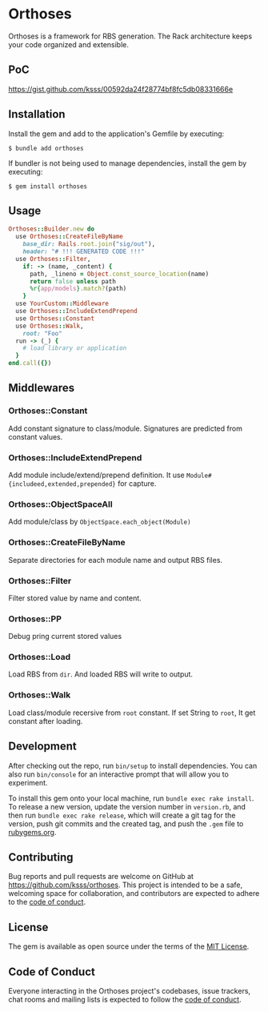 # Orthoses

Orthoses is a framework for RBS generation.
The Rack architecture keeps your code organized and extensible.

## PoC

https://gist.github.com/ksss/00592da24f28774bf8fc5db08331666e

## Installation

Install the gem and add to the application's Gemfile by executing:

    $ bundle add orthoses

If bundler is not being used to manage dependencies, install the gem by executing:

    $ gem install orthoses

## Usage

```rb
Orthoses::Builder.new do
  use Orthoses::CreateFileByName
    base_dir: Rails.root.join("sig/out"),
    header: "# !!! GENERATED CODE !!!"
  use Orthoses::Filter,
    if: -> (name, _content) {
      path, _lineno = Object.const_source_location(name)
      return false unless path
      %r{app/models}.match?(path)
    }
  use YourCustom::Middleware
  use Orthoses::IncludeExtendPrepend
  use Orthoses::Constant
  use Orthoses::Walk,
    root: "Foo"
  run -> (_) {
    # load library or application
  }
end.call({})
```

## Middlewares

### Orthoses::Constant

Add constant signature to class/module.
Signatures are predicted from constant values.

### Orthoses::IncludeExtendPrepend

Add module include/extend/prepend definition.
It use `Module#{includeed,extended,prepended}` for capture.

### Orthoses::ObjectSpaceAll

Add module/class by `ObjectSpace.each_object(Module)`

### Orthoses::CreateFileByName

Separate directories for each module name and output RBS files.

### Orthoses::Filter

Filter stored value by name and content.

### Orthoses::PP

Debug pring current stored values

### Orthoses::Load

Load RBS from `dir`.
And loaded RBS will write to output.

### Orthoses::Walk

Load class/module recersive from `root` constant.
If set String to `root`, It get constant after loading.

## Development

After checking out the repo, run `bin/setup` to install dependencies. You can also run `bin/console` for an interactive prompt that will allow you to experiment.

To install this gem onto your local machine, run `bundle exec rake install`. To release a new version, update the version number in `version.rb`, and then run `bundle exec rake release`, which will create a git tag for the version, push git commits and the created tag, and push the `.gem` file to [rubygems.org](https://rubygems.org).

## Contributing

Bug reports and pull requests are welcome on GitHub at https://github.com/ksss/orthoses. This project is intended to be a safe, welcoming space for collaboration, and contributors are expected to adhere to the [code of conduct](https://github.com/ksss/orthoses/blob/main/CODE_OF_CONDUCT.md).

## License

The gem is available as open source under the terms of the [MIT License](https://opensource.org/licenses/MIT).

## Code of Conduct

Everyone interacting in the Orthoses project's codebases, issue trackers, chat rooms and mailing lists is expected to follow the [code of conduct](https://github.com/ksss/orthoses/blob/main/CODE_OF_CONDUCT.md).

